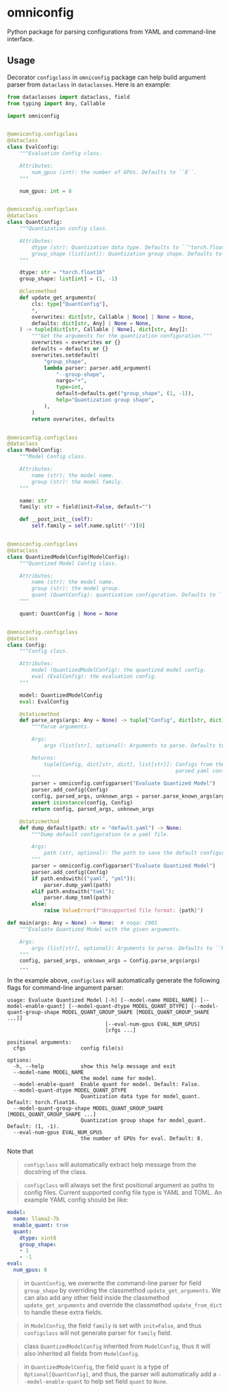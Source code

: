 # omniconfig

Python package for parsing configurations from YAML and command-line interface.

## Usage

Decorator `configclass` in `omniconfig` package can help build argument parser from `dataclass` in `dataclasses`. Here is an example:

```python
from dataclasses import dataclass, field
from typing import Any, Callable

import omniconfig


@omniconfig.configclass
@dataclass
class EvalConfig:
    """Evaluation Config class.

    Attributes:
        num_gpus (int): the number of GPUs. Defaults to ``8``.
    """

    num_gpus: int = 8


@omniconfig.configclass
@dataclass
class QuantConfig:
    """Quantization config class.

    Attributes:
        dtype (str): Quantization data type. Defaults to ``"torch.float16"``.
        group_shape (list[int]): Quantization group shape. Defaults to ``(1, -1)``.
    """

    dtype: str = "torch.float16"
    group_shape: list[int] = (1, -1)

    @classmethod
    def update_get_arguments(
        cls: type["QuantConfig"],
        *,
        overwrites: dict[str, Callable | None] | None = None,
        defaults: dict[str, Any] | None = None,
    ) -> tuple[dict[str, Callable | None], dict[str, Any]]:
        """Get the arguments for the quantization configuration."""
        overwrites = overwrites or {}
        defaults = defaults or {}
        overwrites.setdefault(
            "group_shape",
            lambda parser: parser.add_argument(
                "--group-shape",
                nargs="+",
                type=int,
                default=defaults.get("group_shape", (1, -1)),
                help="Quantization group shape",
            ),
        )
        return overwrites, defaults


@omniconfig.configclass
@dataclass
class ModelConfig:
    """Model Config class.

    Attributes:
        name (str): the model name.
        group (str): the model family.
    """

    name: str
    family: str = field(init=False, default="")

    def __post_init__(self):
        self.family = self.name.split("-")[0]


@omniconfig.configclass
@dataclass
class QuantizedModelConfig(ModelConfig):
    """Quantized Model Config class.

    Attributes:
        name (str): the model name.
        group (str): the model group.
        quant (QuantConfig): quantization configuration. Defaults to ``None``.
    """

    quant: QuantConfig | None = None


@omniconfig.configclass
@dataclass
class Config:
    """Config class.

    Attributes:
        model (QuantizedModelConfig): the quantized model config.
        eval (EvalConfig): the evaluation config.
    """

    model: QuantizedModelConfig
    eval: EvalConfig

    @staticmethod
    def parse_args(args: Any = None) -> tuple["Config", dict[str, dict], list[str]]:
        """Parse arguments.

        Args:
            args (list[str], optional): Arguments to parse. Defaults to ``None``.

        Returns:
            tuple[Config, dict[str, dict], list[str]]: Configs from the parsed arguments,
                                                       parsed yaml configs, and unknown arguments.
        """
        parser = omniconfig.configparser("Evaluate Quantized Model")
        parser.add_config(Config)
        config, parsed_args, unknown_args = parser.parse_known_args(args)
        assert isinstance(config, Config)
        return config, parsed_args, unknown_args

    @staticmethod
    def dump_default(path: str = "default.yaml") -> None:
        """Dump default configuration to a yaml file.

        Args:
            path (str, optional): The path to save the default configuration. Defaults to ``"default.yaml"``.
        """
        parser = omniconfig.configparser("Evaluate Quantized Model")
        parser.add_config(Config)
        if path.endswith(("yaml", "yml")):
            parser.dump_yaml(path)
        elif path.endswith("toml"):
            parser.dump_toml(path)
        else:
            raise ValueError(f"Unsupported file format: {path}")

def main(args: Any = None) -> None:  # noqa: C901
    """Evaluate Quantized Model with the given arguments.

    Args:
        args (list[str], optional): Arguments to parse. Defaults to ``None``.
    """
    config, parsed_args, unknown_args = Config.parse_args(args)
    ...
```

In the example above, ``configclass`` will automatically generate the following flags for command-line argument parser:

```
usage: Evaluate Quantized Model [-h] [--model-name MODEL_NAME] [--model-enable-quant] [--model-quant-dtype MODEL_QUANT_DTYPE] [--model-quant-group-shape MODEL_QUANT_GROUP_SHAPE [MODEL_QUANT_GROUP_SHAPE ...]]
                                [--eval-num-gpus EVAL_NUM_GPUS]
                                [cfgs ...]

positional arguments:
  cfgs                  config file(s)

options:
  -h, --help            show this help message and exit
  --model-name MODEL_NAME
                        the model name for model.
  --model-enable-quant  Enable quant for model. Default: False.
  --model-quant-dtype MODEL_QUANT_DTYPE
                        Quantization data type for model_quant. Default: torch.float16.
  --model-quant-group-shape MODEL_QUANT_GROUP_SHAPE [MODEL_QUANT_GROUP_SHAPE ...]
                        Quantization group shape for model_quant. Default: (1, -1).
  --eval-num-gpus EVAL_NUM_GPUS
                        the number of GPUs for eval. Default: 8.
```

Note that

> ``configclass`` will automatically extract help message from the docstring of the class.

> ``configclass`` will always set the first positional argument as paths to config files. Current supported config file type is YAML and TOML. An example YAML config should be like:
```YAML
model:
  name: llama2-7b
  enable_quant: true
  quant:
    dtype: sint8
    group_shape:
    - 1
    - -1
eval:
  num_gpus: 8
```

> in ``QuantConfig``, we overwrite the command-line parser for field ``group_shape`` by overriding the classmethod ``update_get_arguments``. We can also add any other field inside the classmethod ``update_get_arguments`` and override the classmethod ``update_from_dict`` to handle these extra fields.

> in ``ModelConfig``, the field ``family`` is set with ``init=False``, and thus ``configclass`` will not generate parser for ``family`` field.

> class ``QuantizedModelConfig`` inherited from ``ModelConfig``, thus it will also inherited all fields from ``ModelConfig``.

> in ``QuantizedModelConfig``, the field ``quant`` is a type of ``Optional[QuantConfig]``, and thus, the parser will automatically add a ``--model-enable-quant`` to help set field ``quant`` to ``None``.
